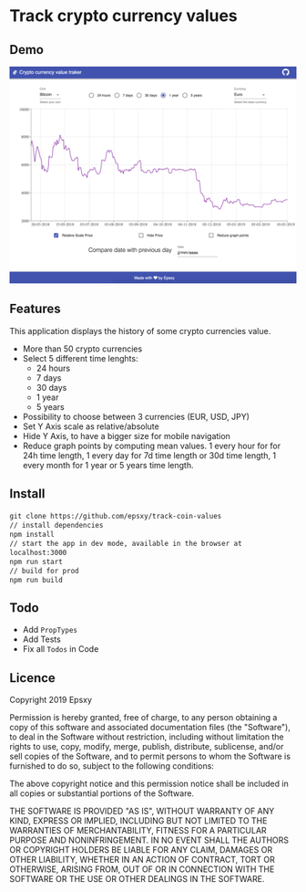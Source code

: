 # Track crypto currency values

## Demo

![Demo](demo.png)

## Features

This application displays the history of some crypto currencies value.

- More than 50 crypto currencies
- Select 5 different time lenghts:
  - 24 hours
  - 7 days
  - 30 days
  - 1 year
  - 5 years
- Possibility to choose between 3 currencies (EUR, USD, JPY)
- Set Y Axis scale as relative/absolute
- Hide Y Axis, to have a bigger size for mobile navigation
- Reduce graph points by computing mean values. 1 every hour for for 24h time length, 1 every day for 7d time length or 30d time length, 1 every month for 1 year or 5 years time length.

## Install

```
git clone https://github.com/epsxy/track-coin-values
// install dependencies
npm install
// start the app in dev mode, available in the browser at localhost:3000
npm run start
// build for prod
npm run build
```

## Todo

- Add `PropTypes`
- Add Tests
- Fix all `Todos` in Code

## Licence

Copyright 2019 Epsxy

Permission is hereby granted, free of charge, to any person obtaining a copy of this software and associated documentation files (the "Software"), to deal in the Software without restriction, including without limitation the rights to use, copy, modify, merge, publish, distribute, sublicense, and/or sell copies of the Software, and to permit persons to whom the Software is furnished to do so, subject to the following conditions:

The above copyright notice and this permission notice shall be included in all copies or substantial portions of the Software.

THE SOFTWARE IS PROVIDED "AS IS", WITHOUT WARRANTY OF ANY KIND, EXPRESS OR IMPLIED, INCLUDING BUT NOT LIMITED TO THE WARRANTIES OF MERCHANTABILITY, FITNESS FOR A PARTICULAR PURPOSE AND NONINFRINGEMENT. IN NO EVENT SHALL THE AUTHORS OR COPYRIGHT HOLDERS BE LIABLE FOR ANY CLAIM, DAMAGES OR OTHER LIABILITY, WHETHER IN AN ACTION OF CONTRACT, TORT OR OTHERWISE, ARISING FROM, OUT OF OR IN CONNECTION WITH THE SOFTWARE OR THE USE OR OTHER DEALINGS IN THE SOFTWARE.
